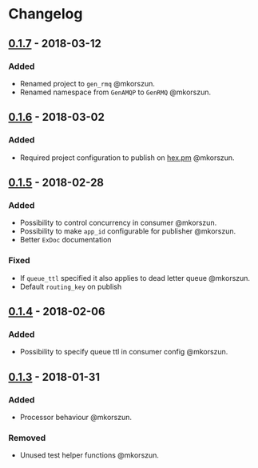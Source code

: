 # Changelog

## [0.1.7] - 2018-03-12
### Added
- Renamed project to `gen_rmq` @mkorszun.
- Renamed namespace from `GenAMQP` to `GenRMQ` @mkorszun.

## [0.1.6] - 2018-03-02
### Added
- Required project configuration to publish on [hex.pm](hex.pm) @mkorszun.

## [0.1.5] - 2018-02-28
### Added
- Possibility to control concurrency in consumer @mkorszun.
- Possibility to make `app_id` configurable for publisher @mkorszun.
- Better `ExDoc` documentation

### Fixed
- If `queue_ttl` specified it also applies to dead letter queue @mkorszun.
- Default `routing_key` on publish

## [0.1.4] - 2018-02-06
### Added
- Possibility to specify queue ttl in consumer config @mkorszun.

## [0.1.3] - 2018-01-31
### Added
- Processor behaviour @mkorszun.
### Removed
- Unused test helper functions @mkorszun.

[0.1.7]: https://github.com/meltwater/gen_rmq/compare/v0.1.6...v0.1.7
[0.1.6]: https://github.com/meltwater/gen_rmq/compare/v0.1.5...v0.1.6
[0.1.5]: https://github.com/meltwater/gen_rmq/compare/v0.1.4...v0.1.5
[0.1.4]: https://github.com/meltwater/gen_rmq/compare/v0.1.3...v0.1.4
[0.1.3]: https://github.com/meltwater/gen_rmq/compare/v0.1.2...v0.1.3
